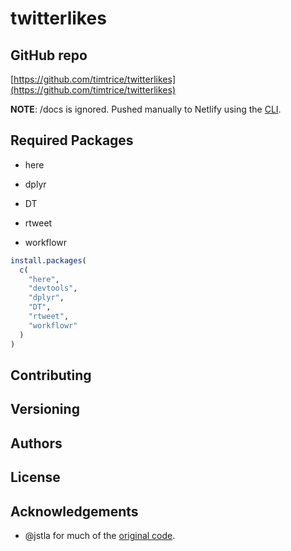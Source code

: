 # twitterlikes

## GitHub repo

[https://github.com/timtrice/twitterlikes](https://github.com/timtrice/twitterlikes)

**NOTE**: /docs is ignored. Pushed manually to Netlify using the [CLI](https://github.com/netlify/netlifyctl/blob/master/README.md). 

## Required Packages

  * here
  
  * dplyr
  
  * DT
  
  * rtweet
  
  * workflowr

```r
install.packages(
  c(
    "here", 
    "devtools", 
    "dplyr", 
    "DT", 
    "rtweet", 
    "workflowr"
  )
)
```

## Contributing

## Versioning

## Authors

## License

## Acknowledgements

  * @jstla for much of the [original code](https://jsta.rbind.io/blog/making-a-twitter-dashboard-with-r/).
